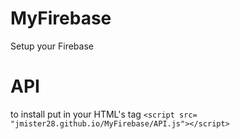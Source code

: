 # MyFirebase
Setup your Firebase
# API
to install put in your HTML's <head> tag  `<script src= "jmister28.github.io/MyFirebase/API.js"></script>`
